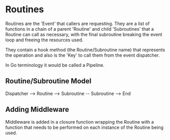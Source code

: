 # Routines
Routines are the 'Event' that callers are requesting. They are a
list of functions in a chain of a parent 'Routine' and child 'Subroutines' that a Routine can call as necessary, with the final subroutine breaking 
the event loop and freeing the resources used. 

They contain a hook method (the Routine/Subroutine name) that 
represents the operation and also is the 'Key' to call them from the 
event dispatcher. 

In Go terminology it would be called a Pipeline. 

## Routine/Subroutine Model

Dispatcher --> Routine --> Subroutine -- Subroutine --> End

## Adding Middleware
Middleware is added in a closure function wrapping the Routine 
with a function that needs to be performed on each instance of
the Routine being used.